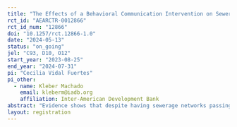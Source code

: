 ```yaml
---
title: "The Effects of a Behavioral Communication Intervention on Sewerage Connection in Paraguay"
rct_id: "AEARCTR-0012866"
rct_id_num: "12866"
doi: "10.1257/rct.12866-1.0"
date: "2024-05-13"
status: "on_going"
jel: "C93, D10, O12"
start_year: "2023-08-25"
end_year: "2024-07-31"
pi: "Cecilia Vidal Fuertes"
pi_other:
  - name: Kleber Machado
    email: kleberm@iadb.org
    affiliation: Inter-American Development Bank
abstract: "Evidence shows that despite having sewerage networks passing in front of their dwelling, a significant proportion of households in Latin America and the Caribbean remain unconnected to sanitation services (Sturzenegger et.al. 2020). In a context where countries are making considerable investment in expanding sanitation infrastructure, this lack of uptake results in inefficiencies, including missed health and environmental benefits, operational challenges, and reduced financial sustainability for service providers. To address this issue, governments and service providers are implementing initiatives to encourage household connections. However, evidence on effective strategies remains limited. This study aims to assess the effectiveness of a behaviorally informed communication intervention to incentivize sewerage connection in the city of Fernando de la Mora, Paraguay. The intervention targets capability and motivation barriers to connecting, such as limited knowledge of -and perceived difficulties in- the connection process. It comprises a) printed communication material delivered through household visits, and b) two rounds of follow-up SMS messages reinforcing communication messages. The first phase was implemented alongside the baseline survey between August and November of 2023. The second phase (SMS messages) is scheduled for June 2024. Using an RCT design, households were assigned to receive the intervention or not. Two follow-up surveys will be carried out over the evaluation sample (n=766 households) to assess the impact of the first phase and both phases combined. Our primary outcomes of interest include sewerage connection rates and knowledge/perceptions related to the connection process and benefits.  "
layout: registration
---
```



